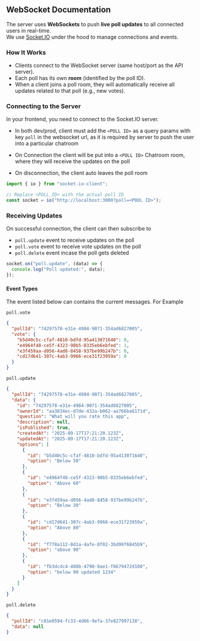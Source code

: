 ## WebSocket Documentation

The server uses **WebSockets** to push **live poll updates** to all connected users in real-time.  
We use [Socket.IO](https://socket.io/) under the hood to manage connections and events.

### How It Works

- Clients connect to the WebSocket server (same host/port as the API server).
- Each poll has its own **room** (identified by the poll ID).
- When a client joins a poll room, they will automatically receive all updates related to that poll (e.g., new votes).

### Connecting to the Server

In your frontend, you need to connect to the Socket.IO server.

- In both dev/prod, client must add the `<POLL ID>` as a query params with key `poll` in the websocket url, as it is required by server to push the user into a particular chatroom

- On Connection the client will be put into a `<POLL ID>` Chatroom room, where they will receive the updates on the poll

- On disconnection, the client auto leaves the poll room

```javascript
import { io } from "socket.io-client";

// Replace <POLL_ID> with the actual poll ID
const socket = io("http://localhost:3000?poll=<POOL ID>");
```

### Receiving Updates

On successful connection, the client can then subscribe to

- `poll.update` event to receive updates on the poll
- `poll.vote` event to receive vote updates on the poll
- `poll.delete` event incase the poll gets deleted

```javascript
socket.on("poll.update", (data) => {
  console.log("Poll updated:", data);
});
```

#### Event Types

The event listed below can contains the current messages. For Example

`poll.vote`

```json
{
  "pollId": "74297578-e31e-4984-9071-354ad6827005",
  "vote": {
    "b5d40c5c-cfaf-4810-bdfd-95a413071640": 0,
    "e4964f48-ce5f-4323-90b5-0335eb6ebfed": 1,
    "e3f459aa-d056-4ad8-8458-937be99b247b": 0,
    "cd17d641-307c-4ab3-9966-ece31f23959a": 0
  }
}
```

`poll.update`

```json
{
  "pollId": "74297578-e31e-4984-9071-354ad6827005",
  "data": {
    "id": "74297578-e31e-4984-9071-354ad6827005",
    "ownerId": "aa3834ec-d7de-432a-b062-aa766ba6171d",
    "question": "What will you rate this app",
    "description": null,
    "isPublished": true,
    "createdAt": "2025-09-17T17:21:20.123Z",
    "updatedAt": "2025-09-17T17:21:20.123Z",
    "options": [
      {
        "id": "b5d40c5c-cfaf-4810-bdfd-95a413071640",
        "option": "Below 50"
      },
      {
        "id": "e4964f48-ce5f-4323-90b5-0335eb6ebfed",
        "option": "Above 60"
      },
      {
        "id": "e3f459aa-d056-4ad8-8458-937be99b247b",
        "option": "Below 30"
      },
      {
        "id": "cd17d641-307c-4ab3-9966-ece31f23959a",
        "option": "Above 80"
      },
      {
        "id": "f778a112-8d1a-4afe-8f02-3bd99f6845b9",
        "option": "above 90"
      },
      {
        "id": "fb3dcdc4-408b-4790-8ae1-f8679472d100",
        "option": "below 90 updated 1234"
      }
    ]
  }
}
```

`poll.delete`

```json
{
  "pollId": "c01e0594-fc33-4d66-9efa-37e827997138",
  "data": null
}
```
